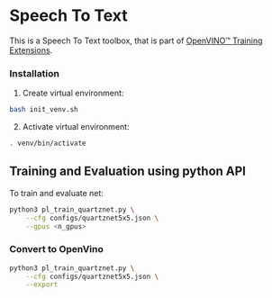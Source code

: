 # Speech To Text

This is a Speech To Text toolbox, that is part of [OpenVINO™ Training Extensions](https://github.com/opencv/openvino_training_extensions).

### Installation

1. Create virtual environment:
```bash
bash init_venv.sh
```

2. Activate virtual environment:
```bash
. venv/bin/activate
```

## Training and Evaluation using python API

To train and evaluate net:

```bash
python3 pl_train_quartznet.py \
    --cfg configs/quartznet5x5.json \
    --gpus <n_gpus>
```

### Convert to OpenVino

```bash
python3 pl_train_quartznet.py \
    --cfg configs/quartznet5x5.json \
    --export
```
